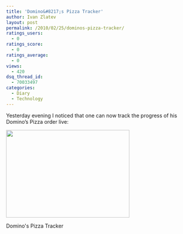 ```yaml
---
title: 'Domino&#8217;s Pizza Tracker'
author: Ivan Zlatev
layout: post
permalink: /2010/02/25/dominos-pizza-tracker/
ratings_users:
  - 0
ratings_score:
  - 0
ratings_average:
  - 0
views:
  - 420
dsq_thread_id:
  - 70033497
categories:
  - Diary
  - Technology
---
```

Yesterday evening I noticed that one can now track the progress of his Domino&#8217;s Pizza order live:

<div id="attachment_711" style="width: 346px" class="wp-caption aligncenter">
  <a href="{{ site.url }}/wp-content/uploads/2010/02/dominos-pizza-tracker.jpg"><img class="size-medium wp-image-711" title="Domino's Pizza Tracker" src="{{ site.url }}/wp-content/uploads/2010/02/dominos-pizza-tracker-300x213.jpg" alt="" width="336" height="239" /></a>
  
  <p class="wp-caption-text">
    Domino's Pizza Tracker
  </p>
</div>